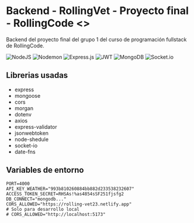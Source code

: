 # Backend - RollingVet - Proyecto final - RollingCode <>
Backend del proyecto final del grupo 1 del curso de programación fullstack de RollingCode.

![NodeJS](https://img.shields.io/badge/node.js-6DA55F?style=for-the-badge&logo=node.js&logoColor=white)
![Nodemon](https://img.shields.io/badge/NODEMON-%23323330.svg?style=for-the-badge&logo=nodemon&logoColor=%BBDEAD)
![Express.js](https://img.shields.io/badge/express.js-%23404d59.svg?style=for-the-badge&logo=express&logoColor=%2361DAFB)
![JWT](https://img.shields.io/badge/JWT-black?style=for-the-badge&logo=JSON%20web%20tokens)
![MongoDB](https://img.shields.io/badge/MongoDB-%234ea94b.svg?style=for-the-badge&logo=mongodb&logoColor=white)
![Socket.io](https://img.shields.io/badge/Socket.io-black?style=for-the-badge&logo=socket.io&badgeColor=010101)

## Librerias usadas
*  express
*  mongoose
*  cors
*  morgan
*  dotenv
*  axios
*  express-validator
*  jsonwebtoken
*  node-shedule
*  socket-io
*  date-fns

## Variables de entorno
```
PORT=4000
API_KEY_WEATHER="993b810260884bb882d233538232607"
ACCESS_TOKEN_SECRET=RHSAs!%as4854sSF251fjsfg2
DB_CONNECT="mongodb..."
CORS_ALLOWED="https://rolling-vet23.netlify.app"
# Solo para desarrollo local
# CORS_ALLOWED="http://localhost:5173"
```
